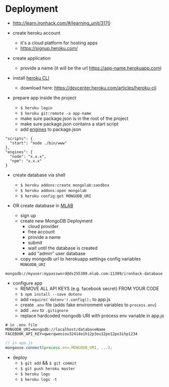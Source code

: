 # Deployment
- http://learn.ironhack.com/#/learning_unit/3170
- create heroku account
  - it's a cloud platform for hosting apps
  - https://signup.heroku.com/
- create application
  - provide a name (it will be the url https://app-name.herokuapp.com)
- install [heroku CLI](https://devcenter.heroku.com/articles/heroku-cli)
  - download here: https://devcenter.heroku.com/articles/heroku-cli

- prepare app inside the project
  - `$ heroku login`
  - `$ heroku git:remote -a app-name`
  - make sure package.json is in the root of the project
  - make sure package.json contains a start script
  - add [engines](https://devcenter.heroku.com/articles/nodejs-support#specifying-a-node-js-version) to package.json

```
"scripts": {
  "start": "node ./bin/www"
},
"engines": {
  "node": "x.x.x",
  "npm": "x.x.x"
}
```

- create database via shell
  - `$ heroku addons:create mongolab:sandbox`
  - `$ heroku addons:open mongolab`
  - `$ heroku config:get MONGODB_URI`

- OR create database in [MLAB](https://mlab.com/)
  - sign up
  - create new MongoDB Deployment
    - cloud provider
    - free account
    - provide a name
    - submit
    - wait until the database is created
    - add "admin" user database
  - copy mongodb url to herokuapp settings config variables `MONGODB_URI`
  
```
mongodb://myuser:mypassword@ds255309.mlab.com:11309/ironhack-database
```
- configure app
  - REMOVE ALL API KEYS (e.g. facebook secret) FROM YOUR CODE
  - `$ npm install --save dotenv`
  - add `require('dotenv').config();` to app.js
  - create `.env` file (adds fake environment variables to `process.env`)
  - add `.env` to `.gitignore`
  - replace hardcoded mongodb URI with process env variable in app.js

```
# in .env file
MONGODB_URI=mongodb://localhost/databaseName
FACEBOOK_API_KEY=qwerqweoiov32414oih12p3ou12po12po3ihp1234
```


```javascript
// in app.js
mongoose.connect(process.env.MONGODB_URI, ...);
```

- deploy
  - `$ git add` && `$ git commit`
  - `$ git push heroku master`
  - `$ heroku logs`
  - `$ heroku logs -t`

